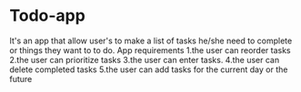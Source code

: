 # Todo-app
It's an app that allow user's to make a list of tasks he/she need to complete or things they want to to do.
App requirements
   1.the user can reorder tasks 
   2.the user can prioritize tasks
   3.the user can enter tasks.
   4.the user can delete completed tasks
   5.the user can add tasks for the current day or the future 
